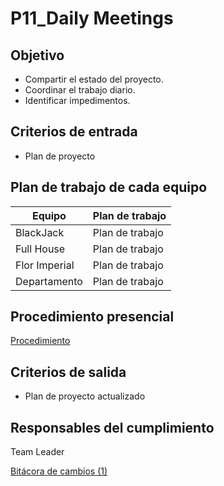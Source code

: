 # P11_Daily Meetings

## **Objetivo**

- Compartir el estado del proyecto.
- Coordinar el trabajo diario.
- Identificar impedimentos.

## **Criterios de entrada**

- Plan de proyecto

## Plan de trabajo de cada equipo

| Equipo | Plan de trabajo |
| --- | --- |
| BlackJack | Plan de trabajo |
| Full House | Plan de trabajo |
| Flor Imperial | Plan de trabajo |
| Departamento | Plan de trabajo |

## **Procedimiento presencial**

[Procedimiento](P11_Daily%20Meetings%2094653bc268bc4025b1e9aaff84b6175d/Procedimiento%20042af38b7eb34245bc27254c99e5aba2.csv)

## **Criterios de salida**

- Plan de proyecto actualizado

## **Responsables del cumplimiento**

Team Leader

[Bitácora de cambios (1)](P11_Daily%20Meetings%2094653bc268bc4025b1e9aaff84b6175d/Bita%CC%81cora%20de%20cambios%20(1)%2076e021b23406471390efa5f12fd3c65a.csv)